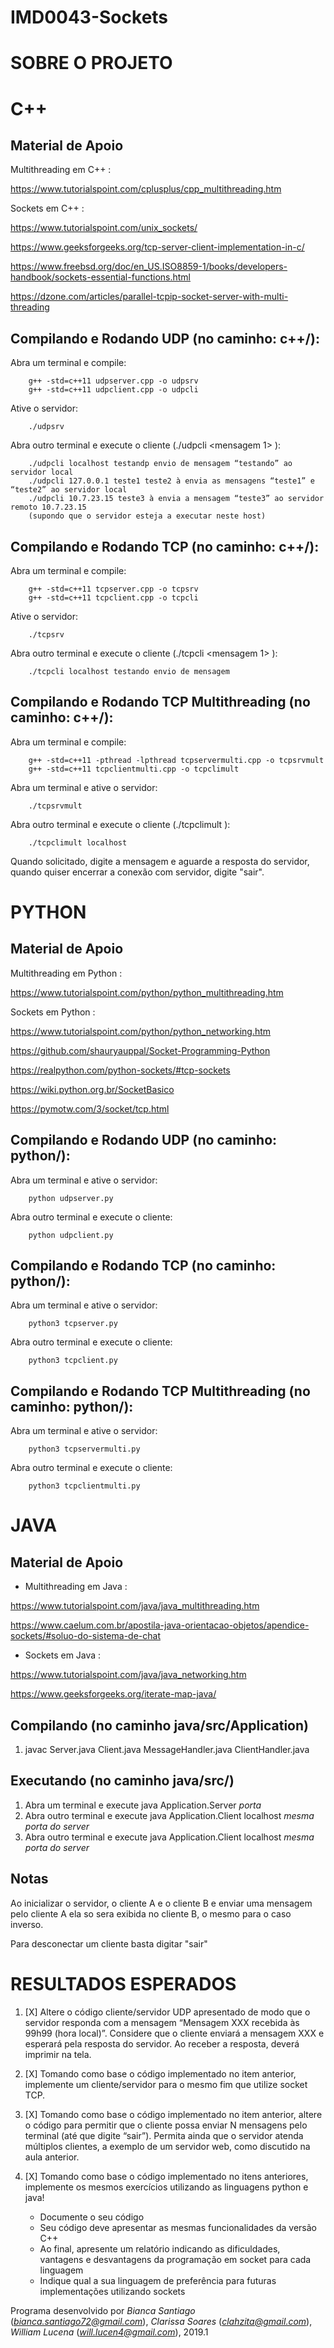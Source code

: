 # IMD0043-Sockets

# SOBRE O PROJETO

# C++

## Material de Apoio

Multithreading em C++ : 

https://www.tutorialspoint.com/cplusplus/cpp_multithreading.htm

Sockets em C++ : 

https://www.tutorialspoint.com/unix_sockets/

https://www.geeksforgeeks.org/tcp-server-client-implementation-in-c/

https://www.freebsd.org/doc/en_US.ISO8859-1/books/developers-handbook/sockets-essential-functions.html

https://dzone.com/articles/parallel-tcpip-socket-server-with-multi-threading

## Compilando e Rodando UDP (no caminho: c++/):
Abra um terminal e compile:

		g++ -std=c++11 udpserver.cpp -o udpsrv
		g++ -std=c++11 udpclient.cpp -o udpcli 
		
Ative o servidor:

		./udpsrv

Abra outro terminal e execute o cliente (./udpcli <servidor> <mensagem 1> <mensagemN>):
		
		./udpcli localhost testandp envio de mensagem “testando” ao servidor local
		./udpcli 127.0.0.1 teste1 teste2 à envia as mensagens “teste1” e “teste2” ao servidor local
		./udpcli 10.7.23.15 teste3 à envia a mensagem “teste3” ao servidor remoto 10.7.23.15
		(supondo que o servidor esteja a executar neste host)

## Compilando e Rodando TCP (no caminho: c++/):
Abra um terminal e compile:

		g++ -std=c++11 tcpserver.cpp -o tcpsrv
		g++ -std=c++11 tcpclient.cpp -o tcpcli 
		
Ative o servidor:

		./tcpsrv

Abra outro terminal e execute o cliente (./tcpcli <servidor> <mensagem 1> <mensagemN>):
		
		./tcpcli localhost testando envio de mensagem

## Compilando e Rodando TCP Multithreading (no caminho: c++/):
Abra um terminal e compile:

		g++ -std=c++11 -pthread -lpthread tcpservermulti.cpp -o tcpsrvmult
		g++ -std=c++11 tcpclientmulti.cpp -o tcpclimult 
		
Abra um terminal e ative o servidor:

		./tcpsrvmult

Abra outro terminal e execute o cliente (./tcpclimult <servidor>):

		./tcpclimult localhost
		
Quando solicitado, digite a mensagem e aguarde a resposta do servidor, quando quiser encerrar a conexão com servidor, digite "sair".


# PYTHON

## Material de Apoio

Multithreading em Python : 

https://www.tutorialspoint.com/python/python_multithreading.htm

Sockets em Python : 

https://www.tutorialspoint.com/python/python_networking.htm

https://github.com/shauryauppal/Socket-Programming-Python

https://realpython.com/python-sockets/#tcp-sockets

https://wiki.python.org.br/SocketBasico

https://pymotw.com/3/socket/tcp.html


## Compilando e Rodando UDP (no caminho: python/):

Abra um terminal e ative o servidor:

		python udpserver.py

Abra outro terminal e execute o cliente:

		python udpclient.py

## Compilando e Rodando TCP (no caminho: python/):

Abra um terminal e ative o servidor:

		python3 tcpserver.py

Abra outro terminal e execute o cliente:

		python3 tcpclient.py

## Compilando e Rodando TCP Multithreading (no caminho: python/):

Abra um terminal e ative o servidor:

		python3 tcpservermulti.py

Abra outro terminal e execute o cliente:

		python3 tcpclientmulti.py


# JAVA

## Material de Apoio

* Multithreading em Java : 

https://www.tutorialspoint.com/java/java_multithreading.htm

https://www.caelum.com.br/apostila-java-orientacao-objetos/apendice-sockets/#soluo-do-sistema-de-chat

* Sockets em Java : 

https://www.tutorialspoint.com/java/java_networking.htm

https://www.geeksforgeeks.org/iterate-map-java/

## Compilando (no caminho java/src/Application)

1. javac Server.java Client.java MessageHandler.java ClientHandler.java

## Executando (no caminho java/src/)

1. Abra um terminal e execute java Application.Server *porta*
2. Abra outro terminal e execute java Application.Client localhost *mesma porta do server*
3. Abra outro terminal e execute java Application.Client localhost *mesma porta do server*

## Notas

Ao inicializar o servidor, o cliente A e o cliente B e enviar uma mensagem pelo cliente A ela so sera exibida no cliente B,
o mesmo para o caso inverso.

Para desconectar um cliente basta digitar "sair"


# RESULTADOS ESPERADOS

1. [X] Altere o código cliente/servidor UDP apresentado de modo que o servidor responda com
a mensagem “Mensagem XXX recebida às 99h99 (hora local)”. Considere que o cliente enviará a
mensagem XXX e esperará pela resposta do servidor. Ao receber a resposta, deverá imprimir na
tela.

2. [X] Tomando como base o código implementado no item anterior, implemente um
cliente/servidor para o mesmo fim que utilize socket TCP.

3. [X] Tomando como base o código implementado no item anterior, altere o código para
permitir que o cliente possa enviar N mensagens pelo terminal (até que digite “sair”). Permita
ainda que o servidor atenda múltiplos clientes, a exemplo de um servidor web, como discutido
na aula anterior.

4. [X] Tomando como base o código implementado no itens anteriores,
implemente os mesmos exercícios utilizando as linguagens python e java!
	* Documente o seu código
	* Seu código deve apresentar as mesmas funcionalidades da versão C++
	* Ao final, apresente um relatório indicando as dificuldades, vantagens e desvantagens da programação em socket para cada linguagem
	* Indique qual a sua linguagem de preferência para futuras implementações utilizando sockets


Programa desenvolvido por _Bianca Santiago_ (*bianca.santiago72@gmail.com*), _Clarissa Soares_ (*clahzita@gmail.com*), _William Lucena_ (*will.lucen4@gmail.com*), 2019.1

